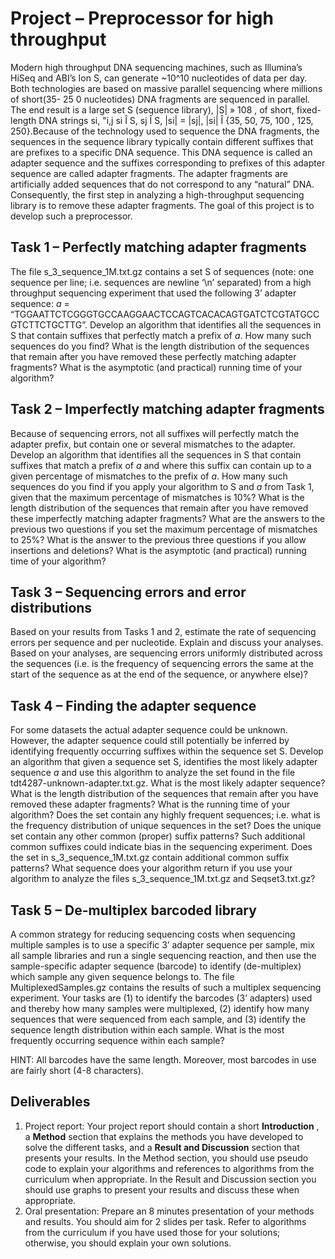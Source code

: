 # Project – Preprocessor for high throughput

Modern high throughput DNA sequencing machines, such as Illumina’s HiSeq and ABI’s Ion S, can generate ~10^10 nucleotides of data per day. Both technologies are based on massive parallel sequencing where millions of short(35- 25 0 nucleotides) DNA fragments are sequenced in parallel. The end result is a large set S (sequence library), |S| » 108 , of short, fixed-length DNA strings si, "i,j si Î S, sj Î S, |si| = |sj|, |si| Î {35, 50, 75, 100 , 125, 250}.Because of the technology used to sequence the DNA fragments, the sequences in the sequence library typically contain different suffixes that are prefixes to a specific DNA sequence. This DNA sequence is called an adapter sequence and the suffixes corresponding to prefixes of this adapter sequence are called adapter fragments. The adapter fragments are artificially added sequences that do not correspond to any “natural” DNA. Consequently, the first step in analyzing a high-throughput sequencing library is to remove these adapter fragments. The goal of this project is to develop such a preprocessor.

## Task 1 – Perfectly matching adapter fragments

The file s_3_sequence_1M.txt.gz contains a set S of sequences (note: one
sequence per line; i.e. sequences are newline ‘\n’ separated) from a high throughput
sequencing experiment that used the following 3’ adapter sequence: _a_ =
“TGGAATTCTCGGGTGCCAAGGAACTCCAGTCACACAGTGATCTCGTATGCCGTCTTCTGCTTG”. Develop an
algorithm that identifies all the sequences in S that contain suffixes that perfectly
match a prefix of _a_. How many such sequences do you find? What is the length
distribution of the sequences that remain after you have removed these perfectly
matching adapter fragments? What is the asymptotic (and practical) running time of
your algorithm?

## Task 2 – Imperfectly matching adapter fragments

Because of sequencing errors, not all suffixes will perfectly match the adapter prefix,
but contain one or several mismatches to the adapter. Develop an algorithm that
identifies all the sequences in S that contain suffixes that match a prefix of _a_ and
where this suffix can contain up to a given percentage of mismatches to the prefix of
_a_. How many such sequences do you find if you apply your algorithm to S and _a_ from
Task 1, given that the maximum percentage of mismatches is 10%? What is the length
distribution of the sequences that remain after you have removed these imperfectly
matching adapter fragments? What are the answers to the previous two questions if
you set the maximum percentage of mismatches to 25%? What is the answer to the
previous three questions if you allow insertions and deletions? What is the asymptotic
(and practical) running time of your algorithm?

## Task 3 – Sequencing errors and error distributions

Based on your results from Tasks 1 and 2, estimate the rate of sequencing errors per
sequence and per nucleotide. Explain and discuss your analyses. Based on your
analyses, are sequencing errors uniformly distributed across the sequences (i.e. is the
frequency of sequencing errors the same at the start of the sequence as at the end of
the sequence, or anywhere else)?

## Task 4 – Finding the adapter sequence

For some datasets the actual adapter sequence could be unknown. However, the
adapter sequence could still potentially be inferred by identifying frequently occurring
suffixes within the sequence set S. Develop an algorithm that given a sequence set S,
identifies the most likely adapter sequence _a_ and use this algorithm to analyze the set
found in the file tdt4287-unknown-adapter.txt.gz. What is the most likely
adapter sequence? What is the length distribution of the sequences that remain after
you have removed these adapter fragments? What is the running time of your
algorithm? Does the set contain any highly frequent sequences; i.e. what is the
frequency distribution of unique sequences in the set? Does the unique set contain any
other common (proper) suffix patterns? Such additional common suffixes could
indicate bias in the sequencing experiment. Does the set in
s_3_sequence_1M.txt.gz contain additional common suffix patterns? What
sequence does your algorithm return if you use your algorithm to analyze the files
s_3_sequence_1M.txt.gz and Seqset3.txt.gz?


## Task 5 – De-multiplex barcoded library

A common strategy for reducing sequencing costs when sequencing multiple samples
is to use a specific 3’ adapter sequence per
sample, mix all sample libraries and run a single sequencing reaction, and then use the
sample-specific adapter sequence (barcode) to identify (de-multiplex) which sample
any given sequence belongs to. The file MultiplexedSamples.gz contains the
results of such a multiplex sequencing experiment. Your tasks are (1) to identify the
barcodes (3’ adapters) used and thereby how many samples were multiplexed, (2)
identify how many sequences that were sequenced from each sample, and (3) identify
the sequence length distribution within each sample. What is the most frequently
occurring sequence within each sample?

HINT: All barcodes have the same length. Moreover, most barcodes in use are fairly
short (4-8 characters).


## Deliverables

1. Project report: Your project report should contain a short **Introduction** , a **Method**
    section that explains the methods you have developed to solve the different tasks,
    and a **Result and Discussion** section that presents your results. In the Method
    section, you should use pseudo code to explain your algorithms and references to
    algorithms from the curriculum when appropriate. In the Result and Discussion
    section you should use graphs to present your results and discuss these when
    appropriate.
2. Oral presentation: Prepare an 8 minutes presentation of your methods and results.
    You should aim for 2 slides per task. Refer to algorithms from the curriculum if
    you have used those for your solutions; otherwise, you should explain your own
    solutions.


